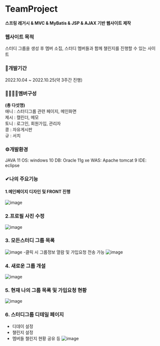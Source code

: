 # TeamProject
__스프링 레거시 & MVC & MyBatis & JSP & AJAX 기반 웹사이트 제작__

### 웹사이트 목적
스터디 그룹을 생성 후 멤버 소집, 스터디 멤버들과 함께 챌린지를 진행할 수 있는 사이트

### 🧭개발기간
2022.10.04 ~ 2022.10.25(약 3주간 진행)

### 👨‍👩‍👧‍👧멤버구성
**(총 다섯명)**   
애니 : 스터디그룹 관련 페이지, 메인화면   
제시 : 캘린더, 메모   
토니 : 로그인, 회원가입, 관리자   
콩 : 자유게시판   
규 : 서치   

### ⚙개발환경
JAVA 11
OS: windows 10
DB: Oracle 11g xe
WAS: Apache tomcat 9
IDE: eclipse

### ✔나의 주요기능
#### 1.메인페이지 디자인 및 FRONT 진행
![image](https://user-images.githubusercontent.com/110653635/202847145-14263d2e-48e1-408b-abbb-f4d2b7a4e827.png)
### 2.프로필 사진 수정
![image](https://user-images.githubusercontent.com/110653635/202847164-cbfa57ec-1970-4097-a909-5a6cf2633d7d.png)
### 3. 모든스터디 그룹 목록
![image](https://user-images.githubusercontent.com/110653635/202847180-d8616399-b428-495e-b18c-702687bcb5a0.png)
  -클릭 시 그룹정보 열람 및 가입요청 전송 가능
  ![image](https://user-images.githubusercontent.com/110653635/202847216-7a56594d-a585-4c6f-8b00-7cc239764fae.png)
### 4. 새로운 그룹 개설
![image](https://user-images.githubusercontent.com/110653635/202847236-8c4e5e48-dd15-486c-8acd-198b003934b4.png)
### 5. 현재 나의 그룹 목록 및 가입요청 현황
![image](https://user-images.githubusercontent.com/110653635/202847265-db0f6dd1-a429-47c3-832a-c0c17980e6e5.png)
### 6. 스터디그룹 디테일 페이지
  - 디데이 설정
  - 챌린지 설정
  - 멤버들 챌린지 현황 공유 등
![image](https://user-images.githubusercontent.com/110653635/202847283-8cf14e6e-5767-495b-b258-543e81554f83.png)
